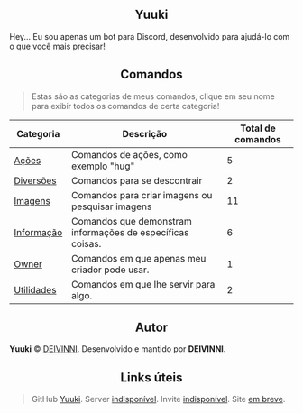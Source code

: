 <h2 align="center">Yuuki</h2>

Hey... Eu sou apenas um bot para Discord, desenvolvido para ajudá-lo com o que você mais precisar!

<h2 align="center">Comandos</h2>

> Estas são as categorias de meus comandos, clique em seu nome para exibir todos os comandos de certa categoria!

Categoria|Descrição|Total de comandos
-|-|-
[Ações](https://github.com/DEIVINNI/Yuuki/blob/master/src/lib/commands/commands.md#comandos-de-ações)|Comandos de ações, como exemplo "hug"|5
[Diversões](https://github.com/DEIVINNI/Yuuki/blob/master/src/lib/commands/commands.md#comandos-de-diversões)|Comandos para se descontrair|2
[Imagens](https://github.com/DEIVINNI/Yuuki/blob/master/src/lib/commands/commands.md#comandos-de-imagens)|Comandos para criar imagens ou pesquisar imagens|11
[Informação](https://github.com/DEIVINNI/Yuuki/blob/master/src/lib/commands/commands.md#comandos-de-informações)|Comandos que demonstram informações de específicas coisas.|6
[Owner](https://github.com/DEIVINNI/Yuuki/blob/master/src/lib/commands/commands.md#comandos-do-criador)|Comandos em que apenas meu criador pode usar.|1
[Utilidades](https://github.com/DEIVINNI/Yuuki/blob/master/src/lib/commands/commands.md#comandos-de-utilidades)|Comandos em que lhe servir para algo.|2

<h2 align="center">Autor</h2>

**Yuuki** © [DEIVINNI](https://github.com/DEIVINNI).
Desenvolvido e mantido por **DEIVINNI**.

<h2 align="center">Links úteis</h2>

> GitHub [Yuuki](https://github.com/DEIVINNI/Yuuki).
> Server [indisponível](https://www.discordapp.com/).
> Invite [indisponível](https://www.discordapp.com/).
> Site [em breve](https://www.google.com).
